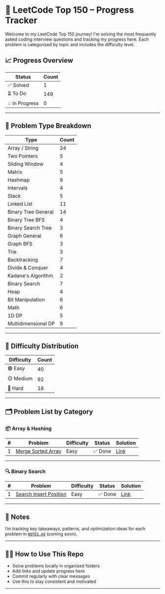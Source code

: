 # 🚀 LeetCode Top 150 – Progress Tracker

Welcome to my LeetCode Top 150 journey! I'm solving the most frequently asked coding interview questions and tracking my progress here. Each problem is categorized by topic and includes the difficulty level.

## 📈 Progress Overview

| Status     | Count |
|------------|-------|
| ✅ Solved   | 1     |
| ⏳ To Do    | 149   |
| 💡 In Progress | 0 |

---

## 🧩 Problem Type Breakdown

| Type                | Count |
|---------------------|-------|
| Array / String      | 24    |
| Two Pointers        | 5     |
| Sliding Window      | 4     |
| Matrix              | 5     |
| Hashmap             | 9     |
| Intervals           | 4     |
| Stack               | 5     |
| Linked List         | 11    |
| Binary Tree General | 14    |
| Binary Tree BFS     | 4     |
| Binary Search Tree  | 3     |
| Graph General       | 6     |
| Graph BFS           | 3     |
| Trie                | 3     |
| Backtracking        | 7     |
| Divide & Conquer    | 4     |
| Kadane's Algorithm  | 2     |
| Binary Search       | 7     |
| Heap                | 4     |
| Bit Manipulation    | 6     |
| Math                | 6     |
| 1D DP               | 5     |
| Multidimensional DP | 9     |

---

## 🎯 Difficulty Distribution

| Difficulty | Count |
|------------|-------|
| 🟢 Easy    | 40    |
| 🟡 Medium  | 92    |
| 🔴 Hard    | 18    |

---

## 🗂️ Problem List by Category

### 📦 Array & Hashing

| # | Problem | Difficulty | Status | Solution |
|---|---------|------------|--------|----------|
| 1 | [Merge Sorted Array](https://leetcode.com/problems/merge-sorted-array/) | Easy | ✅ Done | [Link](./arrays/88_Merge_Sorted%20_Array/mergeSortedArray.js) |

---

### 🔍 Binary Search

| # | Problem | Difficulty | Status | Solution |
|---|---------|------------|--------|----------|
| 1 | [Search Insert Position](https://leetcode.com/problems/search-insert-position/) | Easy | ✅ Done | [Link](./binarySearch/35_Search_Insert_Position/searchInsertPosition.js) |

---

<!-- ### 🔡 String

| # | Problem | Difficulty | Status | Solution |
|---|---------|------------|--------|----------|
| 1 | [Valid Anagram](https://leetcode.com/problems/valid-anagram/) | Easy | ⏳ To Do | [Link](./strings/valid_anagram.py) |
| 2 | [Group Anagrams](https://leetcode.com/problems/group-anagrams/) | Medium | ⏳ To Do | [Link](./strings/group_anagrams.py) |

---

### 🧮 Two Pointers

| # | Problem | Difficulty | Status | Solution |
|---|---------|------------|--------|----------|
| 1 | [Valid Palindrome](https://leetcode.com/problems/valid-palindrome/) | Easy | ⏳ To Do | [Link](./two_pointers/valid_palindrome.py) |

> 📝 This is for demo purpose. Complete list will be out soon.

---

### 🧠 Dynamic Programming, Trees, Graphs...
> 🔜 Add more categories as you work through them!

--- -->

## 🧾 Notes
I’m tracking key takeaways, patterns, and optimization ideas for each problem in [`NOTES.md`](./NOTES.md) (coming soon).

---

## 🧑‍💻 How to Use This Repo

- Solve problems locally in organized folders
- Add links and update progress here
- Commit regularly with clear messages
- Use this to stay consistent and motivated

---